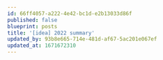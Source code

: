 ```yaml
---
id: 66ff4057-a222-4e42-bc1d-e2b13033d86f
published: false
blueprint: posts
title: '[idea] 2022 summary'
updated_by: 93b8e665-714e-481d-af67-5ac201e067ef
updated_at: 1671672310
---
```

